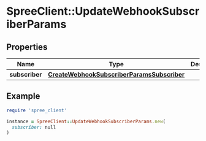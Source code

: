 # SpreeClient::UpdateWebhookSubscriberParams

## Properties

| Name | Type | Description | Notes |
| ---- | ---- | ----------- | ----- |
| **subscriber** | [**CreateWebhookSubscriberParamsSubscriber**](CreateWebhookSubscriberParamsSubscriber.md) |  |  |

## Example

```ruby
require 'spree_client'

instance = SpreeClient::UpdateWebhookSubscriberParams.new(
  subscriber: null
)
```

